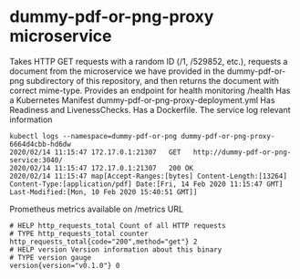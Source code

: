 # dummy-pdf-or-png-proxy microservice


Takes HTTP GET requests with a random ID (/1, /529852, etc.), requests a document from the microservice we have provided in the dummy-pdf-or-png subdirectory of this repository, and then returns the document with correct mime-type.
Provides an endpoint for health monitoring /health
Has a Kubernetes Manifest dummy-pdf-or-png-proxy-deployment.yml
Has Readiness and LivenessChecks.
Has a Dockerfile.
The service log relevant information
```
kubectl logs --namespace=dummy-pdf-or-png dummy-pdf-or-png-proxy-6664d4cbb-hd6dw
2020/02/14 11:15:47 172.17.0.1:21307   GET   http://dummy-pdf-or-png-service:3040/
2020/02/14 11:15:47 172.17.0.1:21307   200 OK
2020/02/14 11:15:47 map[Accept-Ranges:[bytes] Content-Length:[13264] Content-Type:[application/pdf] Date:[Fri, 14 Feb 2020 11:15:47 GMT] Last-Modified:[Mon, 10 Feb 2020 15:40:51 GMT]]
```

Prometheus  metrics  available on /metrics URL
```
# HELP http_requests_total Count of all HTTP requests
# TYPE http_requests_total counter
http_requests_total{code="200",method="get"} 2
# HELP version Version information about this binary
# TYPE version gauge
version{version="v0.1.0"} 0
```

